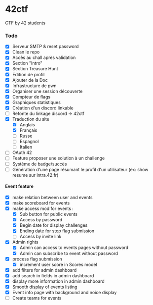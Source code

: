 # 42ctf
CTF by 42 students

### Todo

- [x] Serveur SMTP & reset password
- [x] Clean le repo
- [x] Accès au chall après validation
- [x] Section "Intro"
- [x] Section Treasure Hunt
- [x] Edition de profil
- [x] Ajouter de la Doc
- [x] Infrastructure de pwn
- [x] Organiser une session découverte
- [x] Compteur de flags
- [x] Graphiques statistiques
- [x] Création d'un discord linkable
- [ ] Refonte du linkage discord -> 42ctf
- [x] Traduction du site
    - [x] Anglais
    - [x] Français
    - [ ] Russe
    - [ ] Espagnol
    - [ ] Italien
- [ ] OAuth 42
- [ ] Feature proposer une solution à un challenge
- [ ] Système de badge/succès
- [ ] Génération d'une page résumant le profil d'un utilisateur (ex: show resume sur intra.42.fr)

#### Event feature

- [X] make relation between user and events
- [X] make scoreboard for events
- [X] make access mod for events :
    - [X] Sub button for public events
    - [X] Access by password
    - [X] Begin date for display challenges
    - [X] Ending date for stop flag submission
    - [ ] Access by invite link
- [X] Admin rights
    - [X] Admin can access to events pages without password
   - [X] Admin can subscribe to event without password
- [X] process flag submission
    - [X] increment user score in Scores model
- [X] add filters for admin dashboard
- [X] add search in fields in admin dashboard
- [X] display more information in admin dashboard
- [X] Smooth display of events listing
- [X] Event info page with background and noice display
- [ ] Create teams for events
